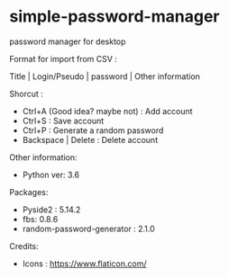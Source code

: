 # simple-password-manager
password manager for desktop

Format for import from CSV : 

Title | Login/Pseudo | password | Other information

Shorcut :

- Ctrl+A (Good idea? maybe not) : Add account
- Ctrl+S : Save account
- Ctrl+P : Generate a random password
- Backspace | Delete : Delete account


Other information:
- Python ver: 3.6

Packages:
- Pyside2 : 5.14.2
- fbs: 0.8.6
- random-password-generator : 2.1.0




Credits:
- Icons : https://www.flaticon.com/
